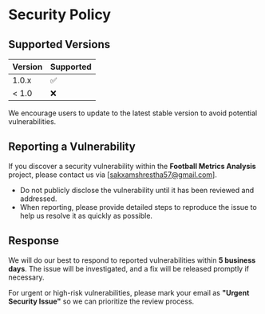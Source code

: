 # Security Policy

## Supported Versions

| Version | Supported          |
| ------- | ------------------ |
| 1.0.x   | :white_check_mark:  |
| < 1.0   | :x:                |

We encourage users to update to the latest stable version to avoid potential vulnerabilities.

## Reporting a Vulnerability

If you discover a security vulnerability within the **Football Metrics Analysis** project, please contact us via [sakxamshrestha57@gmail.com]. 

- Do not publicly disclose the vulnerability until it has been reviewed and addressed.
- When reporting, please provide detailed steps to reproduce the issue to help us resolve it as quickly as possible.

## Response

We will do our best to respond to reported vulnerabilities within **5 business days**. The issue will be investigated, and a fix will be released promptly if necessary. 

For urgent or high-risk vulnerabilities, please mark your email as **"Urgent Security Issue"** so we can prioritize the review process.

